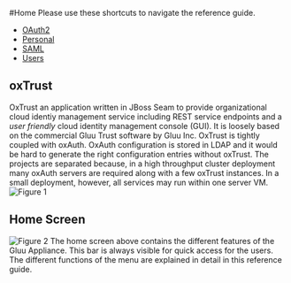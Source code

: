 #Home
Please use these shortcuts to navigate the reference guide.
 * [OAuth2](./oauth2.md)
 * [Personal](./personal.md)
 * [SAML](./saml.md)
 * [Users](./users.md)

## oxTrust
OxTrust an application written in JBoss Seam to provide organizational cloud identiy management service including REST service endpoints and a *user friendly* cloud identity management console (GUI). It is loosely based on the commercial Gluu Trust software by Gluu Inc.
OxTrust is tightly coupled with oxAuth. OxAuth configuration is stored in LDAP and it would be hard to generate the right configuration entries without oxTrust. The projects are separated because, in a high throughput cluster deployment many oxAuth servers are required along with a few oxTrust instances. In a small deployment, however, all services may run within one server VM.
![Figure 1](img/oxTrust-system.png)
## Home Screen
![Figure 2](img/admin_home_screen.png)
The home screen above contains the different features of the Gluu Appliance. This bar is always visible for quick access for the users. The different functions of the menu are explained in detail in this reference guide.
